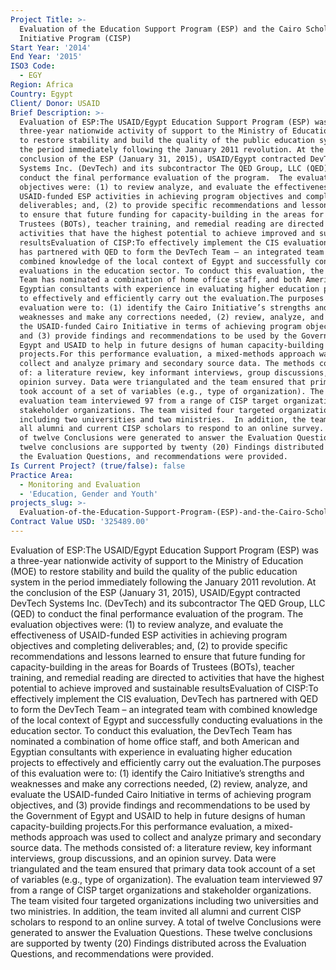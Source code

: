 ```yaml
---
Project Title: >-
  Evaluation of the Education Support Program (ESP) and the Cairo Scholarship
  Initiative Program (CISP)
Start Year: '2014'
End Year: '2015'
ISO3 Code:
  - EGY
Region: Africa
Country: Egypt
Client/ Donor: USAID
Brief Description: >-
  Evaluation of ESP:The USAID/Egypt Education Support Program (ESP) was a
  three-year nationwide activity of support to the Ministry of Education (MOE)
  to restore stability and build the quality of the public education system in
  the period immediately following the January 2011 revolution. At the
  conclusion of the ESP (January 31, 2015), USAID/Egypt contracted DevTech
  Systems Inc. (DevTech) and its subcontractor The QED Group, LLC (QED) to
  conduct the final performance evaluation of the program.  The evaluation
  objectives were: (1) to review analyze, and evaluate the effectiveness of
  USAID-funded ESP activities in achieving program objectives and completing
  deliverables; and, (2) to provide specific recommendations and lessons learned
  to ensure that future funding for capacity-building in the areas for Boards of
  Trustees (BOTs), teacher training, and remedial reading are directed to
  activities that have the highest potential to achieve improved and sustainable
  resultsEvaluation of CISP:To effectively implement the CIS evaluation, DevTech
  has partnered with QED to form the DevTech Team – an integrated team with
  combined knowledge of the local context of Egypt and successfully conducting
  evaluations in the education sector. To conduct this evaluation, the DevTech
  Team has nominated a combination of home office staff, and both American and
  Egyptian consultants with experience in evaluating higher education projects
  to effectively and efficiently carry out the evaluation.The purposes of this
  evaluation were to: (1) identify the Cairo Initiative’s strengths and
  weaknesses and make any corrections needed, (2) review, analyze, and evaluate
  the USAID-funded Cairo Initiative in terms of achieving program objectives,
  and (3) provide findings and recommendations to be used by the Government of
  Egypt and USAID to help in future designs of human capacity-building
  projects.For this performance evaluation, a mixed-methods approach was used to
  collect and analyze primary and secondary source data. The methods consisted
  of: a literature review, key informant interviews, group discussions, and an
  opinion survey. Data were triangulated and the team ensured that primary data
  took account of a set of variables (e.g., type of organization). The
  evaluation team interviewed 97 from a range of CISP target organizations and
  stakeholder organizations. The team visited four targeted organizations
  including two universities and two ministries.  In addition, the team invited
  all alumni and current CISP scholars to respond to an online survey. A total
  of twelve Conclusions were generated to answer the Evaluation Questions. These
  twelve conclusions are supported by twenty (20) Findings distributed across
  the Evaluation Questions, and recommendations were provided.
Is Current Project? (true/false): false
Practice Area:
  - Monitoring and Evaluation
  - 'Education, Gender and Youth'
projects_slug: >-
  Evaluation-of-the-Education-Support-Program-(ESP)-and-the-Cairo-Scholarship-Initiative-Program-(CISP
Contract Value USD: '325489.00'
---
```

Evaluation of ESP:The USAID/Egypt Education Support Program (ESP) was a three-year nationwide activity of support to the Ministry of Education (MOE) to restore stability and build the quality of the public education system in the period immediately following the January 2011 revolution. At the conclusion of the ESP (January 31, 2015), USAID/Egypt contracted DevTech Systems Inc. (DevTech) and its subcontractor The QED Group, LLC (QED) to conduct the final performance evaluation of the program.  The evaluation objectives were: (1) to review analyze, and evaluate the effectiveness of USAID-funded ESP activities in achieving program objectives and completing deliverables; and, (2) to provide specific recommendations and lessons learned to ensure that future funding for capacity-building in the areas for Boards of Trustees (BOTs), teacher training, and remedial reading are directed to activities that have the highest potential to achieve improved and sustainable resultsEvaluation of CISP:To effectively implement the CIS evaluation, DevTech has partnered with QED to form the DevTech Team – an integrated team with combined knowledge of the local context of Egypt and successfully conducting evaluations in the education sector. To conduct this evaluation, the DevTech Team has nominated a combination of home office staff, and both American and Egyptian consultants with experience in evaluating higher education projects to effectively and efficiently carry out the evaluation.The purposes of this evaluation were to: (1) identify the Cairo Initiative’s strengths and weaknesses and make any corrections needed, (2) review, analyze, and evaluate the USAID-funded Cairo Initiative in terms of achieving program objectives, and (3) provide findings and recommendations to be used by the Government of Egypt and USAID to help in future designs of human capacity-building projects.For this performance evaluation, a mixed-methods approach was used to collect and analyze primary and secondary source data. The methods consisted of: a literature review, key informant interviews, group discussions, and an opinion survey. Data were triangulated and the team ensured that primary data took account of a set of variables (e.g., type of organization). The evaluation team interviewed 97 from a range of CISP target organizations and stakeholder organizations. The team visited four targeted organizations including two universities and two ministries.  In addition, the team invited all alumni and current CISP scholars to respond to an online survey. A total of twelve Conclusions were generated to answer the Evaluation Questions. These twelve conclusions are supported by twenty (20) Findings distributed across the Evaluation Questions, and recommendations were provided.